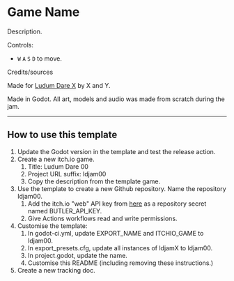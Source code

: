 # Game Name

Description.

Controls:

- `W` `A` `S` `D` to move.

Credits/sources

Made for [Ludum Dare X](https://ldjam.com/events/ludum-dare/X/game-name) by X and Y.

Made in Godot. All art, models and audio was made from scratch during the jam.

---

## How to use this template

1. Update the Godot version in the template and test the release action.
1. Create a new itch.io game.
   1. Title: Ludum Dare 00
   1. Project URL suffix: ldjam00
   1. Copy the description from the template game.
1. Use the template to create a new Github repository. Name the repository ldjam00.
   1. Add the itch.io "web" API key from [here](https://itch.io/user/settings/api-keys) as a repository secret named BUTLER_API_KEY.
   1. Give Actions workflows read and write permissions.
1. Customise the template:
   1. In godot-ci.yml, update EXPORT_NAME and ITCHIO_GAME to ldjam00.
   1. In export_presets.cfg, update all instances of ldjamX to ldjam00.
   1. In project.godot, update the name.
   1. Customise this README (including removing these instructions.)
1. Create a new tracking doc.
